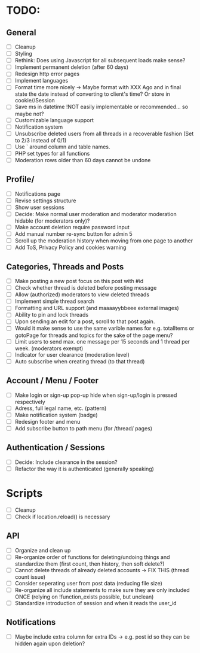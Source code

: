 # TODO:

## General

- [ ] Cleanup
- [ ] Styling
- [ ] Rethink: Does using Javascript for all subsequent loads make sense?
- [ ] Implement permanent deletion (after 60 days)
- [ ] Redesign http error pages
- [ ] Implement languages
- [ ] Format time more nicely -> Maybe format with XXX Ago and in final state the date instead of converting to client's time? Or store in cookie//Session
- [ ] Save ms in datetime !NOT easily implementable or recommended... so maybe not?
- [ ] Customizable language support
- [ ] Notification system
- [ ] Unsubscribe deleted users from all threads in a recoverable fashion (Set to 2/3 instead of 0/1)
- [ ] Use ` around column and table names.
- [ ] PHP set types for all functions
- [ ] Moderation rows older than 60 days cannot be undone

## Profile/

- [ ] Notifications page
- [ ] Revise settings structure
- [ ] Show user sessions
- [ ] Decide: Make normal user moderation and moderator moderation hidable (for moderators only)?
- [ ] Make account deletion require password input
- [ ] Add manual number re-sync button for admin 5
- [ ] Scroll up the moderation history when moving from one page to another
- [ ] Add ToS, Privacy Policy and cookies warning

## Categories, Threads and Posts

- [ ] Make posting a new post focus on this post with #id
- [ ] Check whether thread is deleted before posting message
- [ ] Allow (authorized) moderators to view deleted threads
- [ ] Implement simple thread search
- [ ] Formatting and URL support (and maaaayybbeee external images)
- [ ] Ability to pin and lock threads
- [ ] Upon sending an edit for a post, scroll to that post again.
- [ ] Would it make sense to use the same varible names for e.g. totalItems or gotoPage for threads and topics for the sake of the page menu?
- [ ] Limit users to send max. one message per 15 seconds and 1 thread per week. (moderators exempt)
- [ ] Indicator for user clearance (moderation level)
- [ ] Auto subscribe when creating thread (to that thread)

## Account / Menu / Footer

- [ ] Make login or sign-up pop-up hide when sign-up/login is pressed respectively
- [ ] Adress, full legal name, etc. (pattern)
- [ ] Make notification system (badge)
- [ ] Redesign footer and menu
- [ ] Add subscribe button to path menu (for /thread/ pages)

## Authentication / Sessions

- [ ] Decide: Include clearance in the session?
- [ ] Refactor the way it is authenticated (generally speaking)

# Scripts

- [ ] Cleanup
- [ ] Check if location.reload() is necessary

## API

- [ ] Organize and clean up
- [ ] Re-organize order of functions for deleting/undoing things and standardize them (first count, then history, then soft delete?)
- [ ] Cannot delete threads of already deleted accounts -> FIX THIS (thread count issue)
- [ ] Consider seperating user from post data (reducing file size)
- [ ] Re-organize all include statements to make sure they are only included ONCE (relying on !function_exists possible, but unclean)
- [ ] Standardize introduction of session and when it reads the user_id

## Notifications

- [ ] Maybe include extra column for extra IDs -> e.g. post id so they can be hidden again upon deletion?
